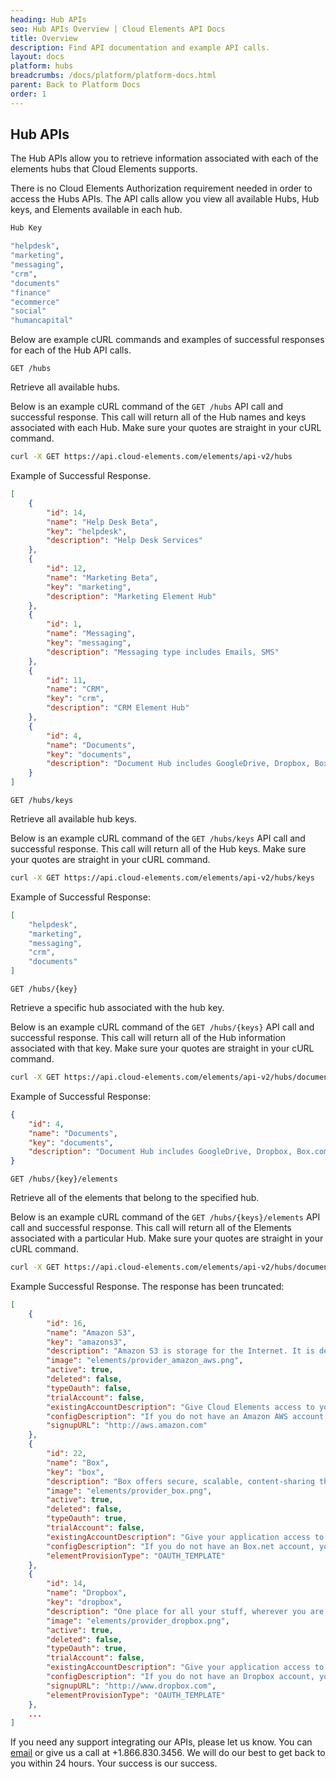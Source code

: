 ```yaml
---
heading: Hub APIs
seo: Hub APIs Overview | Cloud Elements API Docs
title: Overview
description: Find API documentation and example API calls.
layout: docs
platform: hubs
breadcrumbs: /docs/platform/platform-docs.html
parent: Back to Platform Docs
order: 1
---
```


## Hub APIs

The Hub APIs allow you to retrieve information associated with each of the elements hubs that Cloud Elements supports.

There is no Cloud Elements Authorization requirement needed in order to access the Hubs APIs. The API calls allow you view all available Hubs, Hub keys, and Elements available in each hub.

```bash
Hub Key

"helpdesk",
"marketing",
"messaging",
"crm",
"documents"
"finance"
"ecommerce"
"social"
"humancapital"
```

Below are example cURL commands and examples of successful responses for each of the Hub API calls.

`GET /hubs`

Retrieve all available hubs.

Below is an example cURL command of the `GET /hubs` API call and successful response. This call will return all of the Hub names and keys associated with each Hub. Make sure your quotes are straight in your cURL command.

```bash
curl -X GET https://api.cloud-elements.com/elements/api-v2/hubs
```

Example of Successful Response.

```JSON
[
    {
        "id": 14,
        "name": "Help Desk Beta",
        "key": "helpdesk",
        "description": "Help Desk Services"
    },
    {
        "id": 12,
        "name": "Marketing Beta",
        "key": "marketing",
        "description": "Marketing Element Hub"
    },
    {
        "id": 1,
        "name": "Messaging",
        "key": "messaging",
        "description": "Messaging type includes Emails, SMS"
    },
    {
        "id": 11,
        "name": "CRM",
        "key": "crm",
        "description": "CRM Element Hub"
    },
    {
        "id": 4,
        "name": "Documents",
        "key": "documents",
        "description": "Document Hub includes GoogleDrive, Dropbox, Box.com, OneDrive, Sharepoint, and Amazon s3"
    }
]
```

`GET /hubs/keys`

Retrieve all available hub keys.

Below is an example cURL command of the `GET /hubs/keys` API call and successful response.  This call will return all of the Hub keys.  Make sure your quotes are straight in your cURL command.

```bash
curl -X GET https://api.cloud-elements.com/elements/api-v2/hubs/keys
```

Example of Successful Response:

```JSON
[
    "helpdesk",
    "marketing",
    "messaging",
    "crm",
    "documents"
]
```

`GET /hubs/{key}`

Retrieve a specific hub associated with the hub key.

Below is an example cURL command of the `GET /hubs/{keys}` API call and successful response.  This call will return all of the Hub information associated with that key.  Make sure your quotes are straight in your cURL command.

```bash
curl -X GET https://api.cloud-elements.com/elements/api-v2/hubs/documents
```

Example of Successful Response:

```JSON
{
    "id": 4,
    "name": "Documents",
    "key": "documents",
    "description": "Document Hub includes GoogleDrive, Dropbox, Box.com, OneDrive, Sharepoint, and Amazon s3"
}
```

`GET /hubs/{key}/elements`

Retrieve all of the elements that belong to the specified hub.

Below is an example cURL command of the `GET /hubs/{keys}/elements` API call and successful response. This call will return all of the Elements associated with a particular Hub. Make sure your quotes are straight in your cURL command.

```bash
curl -X GET https://api.cloud-elements.com/elements/api-v2/hubs/documents/elements
```

Example Successful Response.  The response has been truncated:

```JSON
[
    {
        "id": 16,
        "name": "Amazon S3",
        "key": "amazons3",
        "description": "Amazon S3 is storage for the Internet. It is designed to make web-scale computing easier for developers.",
        "image": "elements/provider_amazon_aws.png",
        "active": true,
        "deleted": false,
        "typeOauth": false,
        "trialAccount": false,
        "existingAccountDescription": "Give Cloud Elements access to your existing <br> Amazon S3 account</br><spann  class="buttonDescription">Enter your credentials and details for your <b>Amazon S3 Account</b></span>",
        "configDescription": "If you do not have an Amazon AWS account, you can create one at <a href="http://aws.amazon.com" target="_blank">Amazon AWS Signup</a>",
        "signupURL": "http://aws.amazon.com"
    },
    {
        "id": 22,
        "name": "Box",
        "key": "box",
        "description": "Box offers secure, scalable, content-sharing that both users and IT love and adopt. Box is a simple and affordable solution to manage documents, media and all your content online. Share files as a link. Sync files on the desktop. It's file sharing, reinvented.",
        "image": "elements/provider_box.png",
        "active": true,
        "deleted": false,
        "typeOauth": true,
        "trialAccount": false,
        "existingAccountDescription": "Give your application access to your existing <br> Box account</br><span class="buttonDescription">Enter your credentials and details for your <b>Box Account</b></span>",
        "configDescription": "If you do not have an Box.net account, you can create one at <a href="http://www.box.com" target="_blank">Box.Net Signup</a>",
        "elementProvisionType": "OAUTH_TEMPLATE"
    },
    {
        "id": 14,
        "name": "Dropbox",
        "key": "dropbox",
        "description": "One place for all your stuff, wherever you are. Dropbox is a free service that lets you bring your photos, docs, and videos anywhere and share them easily. Anything you add to Dropbox will automatically show up on all your computers, phones and even the Dropbox website.",
        "image": "elements/provider_dropbox.png",
        "active": true,
        "deleted": false,
        "typeOauth": true,
        "trialAccount": false,
        "existingAccountDescription": "Give your application access to your existing <br> Dropbox account</br><span class="buttonDescription">Enter your credentials and details for your <b>Dropbox Account</b></span>",
        "configDescription": "If you do not have an Dropbox account, you can create one at <a href="http://www.dropbox.com" target="_blank">Dropbox Signup</a>",
        "signupURL": "http://www.dropbox.com",
        "elementProvisionType": "OAUTH_TEMPLATE"
    },
    ...
]
```

If you need any support integrating our APIs, please let us know. You can [email](mailto:support@cloud-elements.com) or give us a call at +1.866.830.3456. We will do our best to get back to you within 24 hours. Your success is our success.
